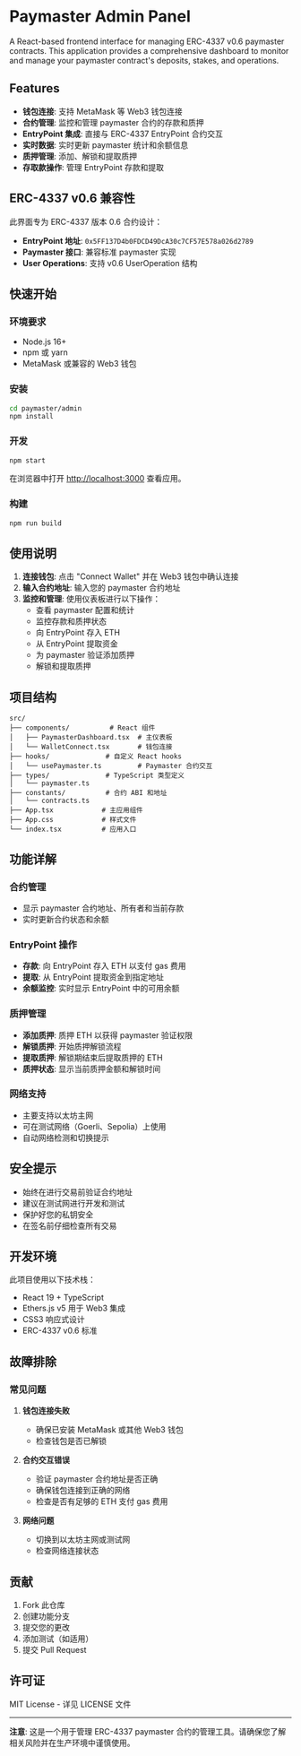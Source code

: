 # Paymaster Admin Panel

A React-based frontend interface for managing ERC-4337 v0.6 paymaster contracts. This application provides a comprehensive dashboard to monitor and manage your paymaster contract's deposits, stakes, and operations.

## Features

- **钱包连接**: 支持 MetaMask 等 Web3 钱包连接
- **合约管理**: 监控和管理 paymaster 合约的存款和质押
- **EntryPoint 集成**: 直接与 ERC-4337 EntryPoint 合约交互
- **实时数据**: 实时更新 paymaster 统计和余额信息
- **质押管理**: 添加、解锁和提取质押
- **存取款操作**: 管理 EntryPoint 存款和提取

## ERC-4337 v0.6 兼容性

此界面专为 ERC-4337 版本 0.6 合约设计：

- **EntryPoint 地址**: `0x5FF137D4b0FDCD49DcA30c7CF57E578a026d2789`
- **Paymaster 接口**: 兼容标准 paymaster 实现
- **User Operations**: 支持 v0.6 UserOperation 结构

## 快速开始

### 环境要求

- Node.js 16+
- npm 或 yarn
- MetaMask 或兼容的 Web3 钱包

### 安装

```bash
cd paymaster/admin
npm install
```

### 开发

```bash
npm start
```

在浏览器中打开 [http://localhost:3000](http://localhost:3000) 查看应用。

### 构建

```bash
npm run build
```

## 使用说明

1. **连接钱包**: 点击 "Connect Wallet" 并在 Web3 钱包中确认连接
2. **输入合约地址**: 输入您的 paymaster 合约地址
3. **监控和管理**: 使用仪表板进行以下操作：
   - 查看 paymaster 配置和统计
   - 监控存款和质押状态
   - 向 EntryPoint 存入 ETH
   - 从 EntryPoint 提取资金
   - 为 paymaster 验证添加质押
   - 解锁和提取质押

## 项目结构

```
src/
├── components/          # React 组件
│   ├── PaymasterDashboard.tsx  # 主仪表板
│   └── WalletConnect.tsx       # 钱包连接
├── hooks/              # 自定义 React hooks
│   └── usePaymaster.ts         # Paymaster 合约交互
├── types/              # TypeScript 类型定义
│   └── paymaster.ts
├── constants/          # 合约 ABI 和地址
│   └── contracts.ts
├── App.tsx            # 主应用组件
├── App.css            # 样式文件
└── index.tsx          # 应用入口
```

## 功能详解

### 合约管理
- 显示 paymaster 合约地址、所有者和当前存款
- 实时更新合约状态和余额

### EntryPoint 操作
- **存款**: 向 EntryPoint 存入 ETH 以支付 gas 费用
- **提取**: 从 EntryPoint 提取资金到指定地址
- **余额监控**: 实时显示 EntryPoint 中的可用余额

### 质押管理
- **添加质押**: 质押 ETH 以获得 paymaster 验证权限
- **解锁质押**: 开始质押解锁流程
- **提取质押**: 解锁期结束后提取质押的 ETH
- **质押状态**: 显示当前质押金额和解锁时间

### 网络支持
- 主要支持以太坊主网
- 可在测试网络（Goerli、Sepolia）上使用
- 自动网络检测和切换提示

## 安全提示

- 始终在进行交易前验证合约地址
- 建议在测试网进行开发和测试
- 保护好您的私钥安全
- 在签名前仔细检查所有交易

## 开发环境

此项目使用以下技术栈：
- React 19 + TypeScript
- Ethers.js v5 用于 Web3 集成
- CSS3 响应式设计
- ERC-4337 v0.6 标准

## 故障排除

### 常见问题

1. **钱包连接失败**
   - 确保已安装 MetaMask 或其他 Web3 钱包
   - 检查钱包是否已解锁

2. **合约交互错误**
   - 验证 paymaster 合约地址是否正确
   - 确保钱包连接到正确的网络
   - 检查是否有足够的 ETH 支付 gas 费用

3. **网络问题**
   - 切换到以太坊主网或测试网
   - 检查网络连接状态

## 贡献

1. Fork 此仓库
2. 创建功能分支
3. 提交您的更改
4. 添加测试（如适用）
5. 提交 Pull Request

## 许可证

MIT License - 详见 LICENSE 文件

---

**注意**: 这是一个用于管理 ERC-4337 paymaster 合约的管理工具。请确保您了解相关风险并在生产环境中谨慎使用。